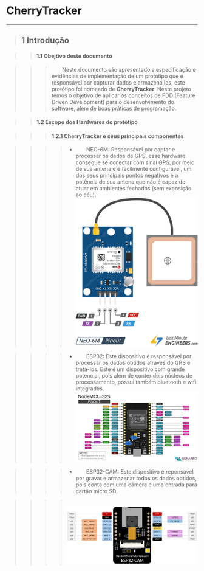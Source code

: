 # CherryTracker

---

> ## 1 Introdução

> > #### 1.1 Obejtivo deste documento

> > > &nbsp;&nbsp;&nbsp;&nbsp;&nbsp;&nbsp; Neste documento são apresentado a especificação e evidências de implementação de um protótipo que é responsável por capturar dados e armazená los, este protótipo foi nomeado de **CherryTracker**. Neste projeto temos o objetivo de aplicar os conceitos de FDD (Feature Driven Development) para o desenvolvimento do software, além de boas práticas de programação.

> > #### 1.2 Escopo dos Hardwares do protótipo

> > > #### 1.2.1 CherryTracker e seus principais componentes

> > > > - &nbsp;&nbsp;&nbsp;&nbsp;&nbsp;&nbsp; NEO-6M: Responsável por captar e processar os dados de GPS, esse hardware consegue se conectar com sinal GPS, por meio de sua antena e é facilmente configurável, um dos seus principais pontos negativos é a potência de sua antena que não é capaz de atuar em ambientes fechados (sem exposição ao céu).
> > > >   &nbsp;&nbsp;&nbsp;&nbsp;&nbsp;&nbsp; &nbsp;&nbsp;&nbsp;&nbsp;&nbsp;&nbsp; &nbsp;&nbsp;&nbsp;&nbsp;&nbsp;&nbsp;![NEO-6M](imgs\neo6m.png)

> > > > - &nbsp;&nbsp;&nbsp;&nbsp;&nbsp;&nbsp; ESP32: Este dispositivo é responsável por processar os dados obtidos através do GPS e tratá-los. Este é um dispositivo com grande potencial, pois além de conter dois núcleos de processamento, possui também bluetooth e wifi integrados.
> > > >   &nbsp;&nbsp;&nbsp;&nbsp;&nbsp;&nbsp; &nbsp;&nbsp;&nbsp;&nbsp;&nbsp;&nbsp; &nbsp;&nbsp;&nbsp;&nbsp;&nbsp;&nbsp;![ESP32](imgs\esp32.jpg)

> > > > - &nbsp;&nbsp;&nbsp;&nbsp;&nbsp;&nbsp; ESP32-CAM: Este dispositivo é reponsável por gravar e armazenar todos os dados obtidos, pois conta com uma câmera e uma entrada para cartão micro SD.

> > > > &nbsp;&nbsp;&nbsp;&nbsp;&nbsp;&nbsp; &nbsp;&nbsp;&nbsp;&nbsp;&nbsp;&nbsp; &nbsp;&nbsp;&nbsp;&nbsp;&nbsp;&nbsp;![ESP32](imgs\ESP32-CAM.png)
